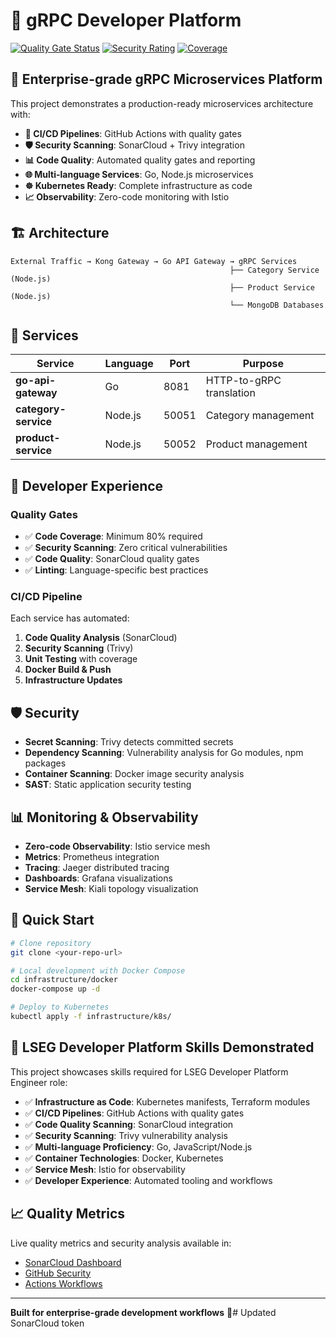 # 🚀 gRPC Developer Platform

[![Quality Gate Status](https://sonarcloud.io/api/project_badges/measure?project=grpc-platform-go-api-gateway&metric=alert_status)](https://sonarcloud.io/summary/new_code?id=grpc-platform-go-api-gateway)
[![Security Rating](https://sonarcloud.io/api/project_badges/measure?project=grpc-platform-go-api-gateway&metric=security_rating)](https://sonarcloud.io/summary/new_code?id=grpc-platform-go-api-gateway)
[![Coverage](https://sonarcloud.io/api/project_badges/measure?project=grpc-platform-go-api-gateway&metric=coverage)](https://sonarcloud.io/summary/new_code?id=grpc-platform-go-api-gateway)

## 🎯 Enterprise-grade gRPC Microservices Platform

This project demonstrates a production-ready microservices architecture with:

- **🔄 CI/CD Pipelines**: GitHub Actions with quality gates
- **🛡️ Security Scanning**: SonarCloud + Trivy integration  
- **📊 Code Quality**: Automated quality gates and reporting
- **🌐 Multi-language Services**: Go, Node.js microservices
- **☸️ Kubernetes Ready**: Complete infrastructure as code
- **📈 Observability**: Zero-code monitoring with Istio

## 🏗️ Architecture

```
External Traffic → Kong Gateway → Go API Gateway → gRPC Services
                                                 ├── Category Service (Node.js)
                                                 ├── Product Service (Node.js)
                                                 └── MongoDB Databases
```

## 🚀 Services

| Service | Language | Port | Purpose |
|---------|----------|------|---------|
| **go-api-gateway** | Go | 8081 | HTTP-to-gRPC translation |
| **category-service** | Node.js | 50051 | Category management |
| **product-service** | Node.js | 50052 | Product management |

## 🔧 Developer Experience

### **Quality Gates**
- ✅ **Code Coverage**: Minimum 80% required
- ✅ **Security Scanning**: Zero critical vulnerabilities
- ✅ **Code Quality**: SonarCloud quality gates
- ✅ **Linting**: Language-specific best practices

### **CI/CD Pipeline**
Each service has automated:
1. **Code Quality Analysis** (SonarCloud)
2. **Security Scanning** (Trivy)
3. **Unit Testing** with coverage
4. **Docker Build & Push**
5. **Infrastructure Updates**

## 🛡️ Security

- **Secret Scanning**: Trivy detects committed secrets
- **Dependency Scanning**: Vulnerability analysis for Go modules, npm packages
- **Container Scanning**: Docker image security analysis
- **SAST**: Static application security testing

## 📊 Monitoring & Observability

- **Zero-code Observability**: Istio service mesh
- **Metrics**: Prometheus integration
- **Tracing**: Jaeger distributed tracing
- **Dashboards**: Grafana visualizations
- **Service Mesh**: Kiali topology visualization

## 🚀 Quick Start

```bash
# Clone repository
git clone <your-repo-url>

# Local development with Docker Compose
cd infrastructure/docker
docker-compose up -d

# Deploy to Kubernetes
kubectl apply -f infrastructure/k8s/
```

## 🎯 LSEG Developer Platform Skills Demonstrated

This project showcases skills required for LSEG Developer Platform Engineer role:

- ✅ **Infrastructure as Code**: Kubernetes manifests, Terraform modules
- ✅ **CI/CD Pipelines**: GitHub Actions with quality gates
- ✅ **Code Quality Scanning**: SonarCloud integration
- ✅ **Security Scanning**: Trivy vulnerability analysis  
- ✅ **Multi-language Proficiency**: Go, JavaScript/Node.js
- ✅ **Container Technologies**: Docker, Kubernetes
- ✅ **Service Mesh**: Istio for observability
- ✅ **Developer Experience**: Automated tooling and workflows

## 📈 Quality Metrics

Live quality metrics and security analysis available in:
- [SonarCloud Dashboard](https://sonarcloud.io/organizations/YOUR_ORG)
- [GitHub Security](../../security)
- [Actions Workflows](../../actions)

---

**Built for enterprise-grade development workflows** 🚀# Updated SonarCloud token
